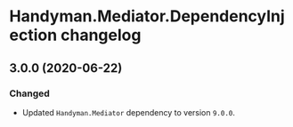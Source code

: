 # Handyman.Mediator.DependencyInjection changelog

## 3.0.0 (2020-06-22)

### Changed

* Updated `Handyman.Mediator` dependency to version `9.0.0`.

